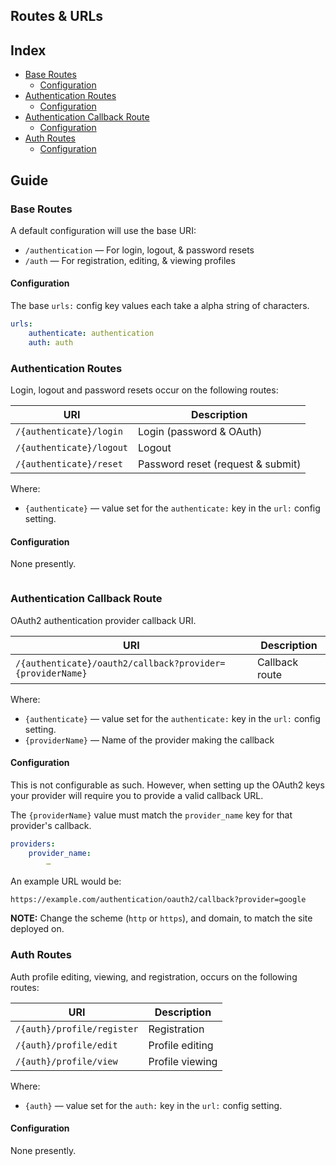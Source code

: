Routes & URLs
-------------

## Index

  * [Base Routes](#base-routes)
    * [Configuration](#configuration)
  * [Authentication Routes](#authentication-routes)
    * [Configuration](#configuration-1)
  * [Authentication Callback Route](#authentication-callback-route)
    * [Configuration](#configuration-2)
  * [Auth Routes](#auth-routes)
    * [Configuration](#configuration-3)

## Guide

### Base Routes

A default configuration will use the base URI:

  * `/authentication` — For login, logout, & password resets
  * `/auth` — For registration, editing, & viewing profiles

#### Configuration

The base `urls:` config key values each take a alpha string of characters. 

```yaml
urls:
    authenticate: authentication
    auth: auth
```

### Authentication Routes

Login, logout and password resets occur on the following routes:

| URI                      | Description                       |
|--------------------------|-----------------------------------|
| `/{authenticate}/login`  | Login (password & OAuth)          |
| `/{authenticate}/logout` | Logout                            |
| `/{authenticate}/reset`  | Password reset (request & submit) |

Where:
 * `{authenticate}` — value set for the `authenticate:` key in the `url:`
    config setting.

#### Configuration

None presently. 

```yaml
```
  
### Authentication Callback Route

OAuth2 authentication provider callback URI. 

| URI                                                       | Description    |
|-----------------------------------------------------------|----------------|
| `/{authenticate}/oauth2/callback?provider={providerName}` | Callback route |

Where:
 * `{authenticate}` — value set for the `authenticate:` key in the `url:`
    config setting.
 * `{providerName}` — Name of the provider making the callback


#### Configuration

This is not configurable as such. However, when setting up the OAuth2 keys your
provider will require you to provide a valid callback URL.

The `{providerName}` value must match the `provider_name` key for that
provider's callback. 

```yaml
providers:
    provider_name:
        …
```

An example URL would be:

```
https://example.com/authentication/oauth2/callback?provider=google
```

**NOTE:** Change the scheme (`http` or `https`), and domain, to match the site
deployed on. 


### Auth Routes

Auth profile editing, viewing, and registration, occurs on the following
routes:

| URI                           | Description     |
|-------------------------------|-----------------|
| `/{auth}/profile/register` | Registration    |
| `/{auth}/profile/edit`     | Profile editing |
| `/{auth}/profile/view`     | Profile viewing |

Where:
 * `{auth}` — value set for the `auth:` key in the `url:` config setting.

#### Configuration

None presently. 

```yaml
```
